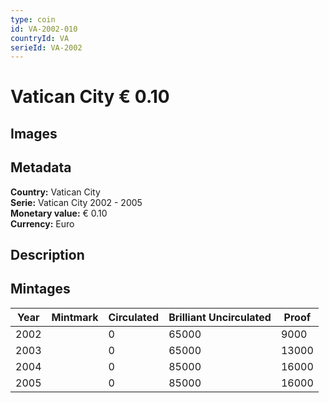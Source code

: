 ```yaml
---
type: coin
id: VA-2002-010
countryId: VA
serieId: VA-2002
---
```


# Vatican City € 0.10

## Images


## Metadata

**Country:** Vatican City\
**Serie:** Vatican City 2002 - 2005\
**Monetary value:** € 0.10\
**Currency:** Euro

## Description


## Mintages
| Year | Mintmark | Circulated | Brilliant Uncirculated | Proof |
| ---- | -------- | ---------- | ---------------------- | ----- |
| 2002 |  | 0| 65000 | 9000 |
| 2003 |  | 0| 65000 | 13000 |
| 2004 |  | 0| 85000 | 16000 |
| 2005 |  | 0| 85000 | 16000 |
